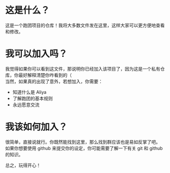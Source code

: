 # 这是什么？  
这是一个跑团项目的仓库！我将大多数文件发在这里，这样大家可以更方便地查看和修改。
# 我可以加入吗？  
我觉得如果你可以看到这文件，那说明你已经加入该项目了，因为这是一个私有仓库，你最好解释清楚你咋看到的（  
当然，如果真的出现了意外，若想加入，你需要：  
- 知道什么是 Aliya
- 了解跑团的基本规则
- 永远愿意交流
# 我该如何加入？
很简单，直接说就行。你既然能找到这里，那么找到群应该也是易如反掌了吧。  
如果你想要使用 github 来提交你的设定，你可能需要了解一下有关 git 和 github 的知识。

总之，玩得开心！
